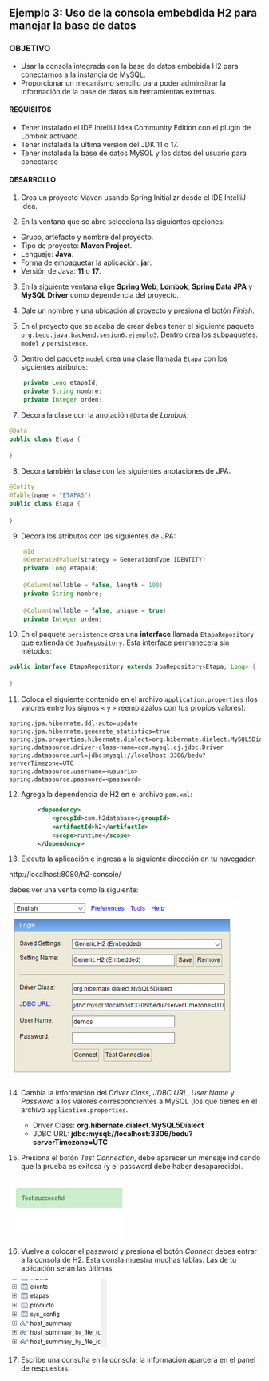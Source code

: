 ## Ejemplo 3: Uso de la consola embebdida H2 para manejar la base de datos

### OBJETIVO
- Usar la consola integrada con la base de datos embebida H2 para conectarnos a la instancia de MySQL.
- Proporcionar un mecanismo sencillo para poder adminsitrar la información de la base de datos sin herramientas externas.

#### REQUISITOS
- Tener instalado el IDE IntelliJ Idea Community Edition con el plugin de Lombok activado.
- Tener instalada la última versión del JDK 11 o 17.
- Tener instalada la base de datos MySQL y los datos del usuario para conectarse


#### DESARROLLO

1. Crea un proyecto Maven usando Spring Initializr desde el IDE IntelliJ Idea.

2. En la ventana que se abre selecciona las siguientes opciones:
- Grupo, artefacto y nombre del proyecto.
- Tipo de proyecto: **Maven Project**.
- Lenguaje: **Java**.
- Forma de empaquetar la aplicación: **jar**.
- Versión de Java: **11** o **17**.

3. En la siguiente ventana elige **Spring Web**, **Lombok**, **Spring Data JPA** y **MySQL Driver** como dependencia del proyecto.

4. Dale un nombre y una ubicación al proyecto y presiona el botón *Finish*.

5. En el proyecto que se acaba de crear debes tener el siguiente paquete `org.bedu.java.backend.sesion6.ejemplo3`. Dentro crea los subpaquetes: `model` y `persistence`.

6. Dentro del paquete `model` crea una clase llamada `Etapa` con los siguientes atributos:
```java
    private Long etapaId;
    private String nombre;
    private Integer orden;
```
7. Decora la clase con la anotación `@Data` de *Lombok*:
```java
@Data
public class Etapa {

}
```

8. Decora también la clase con las siguientes anotaciones de JPA:
```java
@Entity
@Table(name = "ETAPAS")
public class Etapa {

}
```

9. Decora los atributos con las siguientes de JPA:
```java
    @Id
    @GeneratedValue(strategy = GenerationType.IDENTITY)
    private Long etapaId;

    @Column(nullable = false, length = 100)
    private String nombre;

    @Column(nullable = false, unique = true)
    private Integer orden;
```

10. En el paquete `persistence` crea una **interface** llamada `EtapaRepository` que extienda de `JpaRepository`. Esta interface permanecerá sin métodos:
```java
public interface EtapaRepository extends JpaRepository<Etapa, Long> {

}
```

11. Coloca el siguiente contenido en el archivo `application.properties` (los valores entre los signos `<` y `>` reemplazalos con tus propios valores):
```
spring.jpa.hibernate.ddl-auto=update
spring.jpa.hibernate.generate_statistics=true
spring.jpa.properties.hibernate.dialect=org.hibernate.dialect.MySQL5Dialect
spring.datasource.driver-class-name=com.mysql.cj.jdbc.Driver
spring.datasource.url=jdbc:mysql://localhost:3306/bedu?serverTimezone=UTC
spring.datasource.username=<usuario>
spring.datasource.password=<password>
```

12. Agrega la dependencia de H2 en el archivo `pom.xml`:

```xml
        <dependency>
            <groupId>com.h2database</groupId>
            <artifactId>h2</artifactId>
            <scope>runtime</scope>
        </dependency>
```

13. Ejecuta la aplicación e ingresa a la siguiente dirección en tu navegador:

http://localhost:8080/h2-console/

debes ver una venta como la siguiente:

![imagen](img/img_01.png)

14. Cambia la información del *Driver Class*, *JDBC URL*, *User Name* y *Password* a los valores correspondientes a MySQL (los que tienes en el archivo `application.properties`.

    - Driver Class: **org.hibernate.dialect.MySQL5Dialect**
    - JDBC URL: **jdbc:mysql://localhost:3306/bedu?serverTimezone=UTC**

15. Presiona el botón *Test Connection*, debe aparecer un mensaje indicando que la prueba es exitosa (y el password debe haber desaparecido).

![imagen](img/img_02.png)


16. Vuelve a colocar el password y presiona el botón *Connect* debes entrar a la consola de H2. Esta consla muestra muchas tablas. Las de tu aplicación serán las últimas:

![imagen](img/img_03.png)

17. Escribe una consulta en la consola; la información aparcera en el panel de respuestas.
